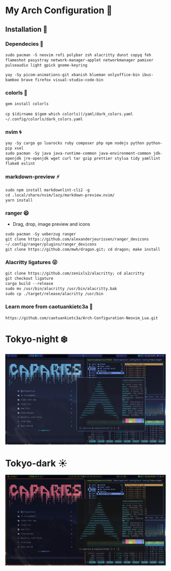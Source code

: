 # My Arch Configuration :house_with_garden:

## **Installation** :star2:

### **Dependecies** :rocket:

```
sudo pacman -S neovim rofi polybar zsh alacritty dunst copyq feh flameshot pasystray network-manager-applet networkmanager pamixer pulseaudio light gpick gnome-keyring
```

```
yay -Sy picom-animations-git xbanish blueman onlyoffice-bin ibus-bamboo brave firefox visual-studio-code-bin
```

### colorls :file_folder:

```
gem install colorls

cp $(dirname $(gem which colorls))/yaml/dark_colors.yaml ~/.config/colorls/dark_colors.yaml
```

### nvim :cyclone:

```
yay -Sy cargo go luarocks ruby composer php npm nodejs python python-pip xsel
sudo pacman -Sy java java-runtime-common java-environment-common jdk-openjdk jre-openjdk wget curl tar gzip prettier stylua tidy yamllint flake8 eslint
```

### markdown-preview :zap:

```
sudo npm install markdownlint-cli2 -g
cd .local/share/nvim/lazy/markdown-preview.nvim/
yarn install
```

### ranger :satisfied:

- Drag, drop, image preview and icons

```
sudo pacman -Sy ueberzug ranger
git clone https://github.com/alexanderjeurissen/ranger_devicons ~/.config/ranger/plugins/ranger_devicons
git clone https://github.com/mwh/dragon.git; cd dragon; make install
```

### Alacritty ligatures :stuck_out_tongue_winking_eye:

```
git clone https://github.com/zenixls2/alacritty; cd alacritty
git checkout ligature
cargo build --release
sudo mv /usr/bin/alacritty /usr/bin/alacritty.bak
sudo cp ./target/release/alacritty /usr/bin
```

### **Learn more from caotuankietc3a** :ocean:

```
https://github.com/caotuankietc3a/Arch-Configuration-Neovim_Lua.git
```

# **Tokyo-night** :snowflake:

![image](https://github.com/caotuankietc3a/Arch-Configuration-Neovim_Lua/blob/main/Arch%20Config/My%20Custom%20Arch/Tokyo-night.png)

# **Tokyo-dark** :sunny:

![image](https://github.com/caotuankietc3a/Arch-Configuration-Neovim_Lua/blob/main/Arch%20Config/My%20Custom%20Arch/Tokyo-dark.png)

